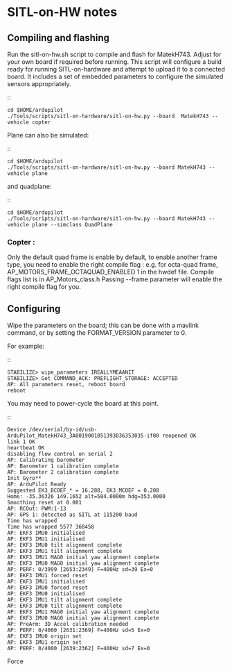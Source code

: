 # SITL-on-HW notes

## Compiling and flashing

Run the sitl-on-hw.sh script to compile and flash for MatekH743.  Adjust for your own board if required before running.  This script will configure a build ready for running SITL-on-hardware and attempt to upload it to a connected board.  It includes a set of embedded parameters to configure the simulated sensors appropriately.

::

	cd $HOME/ardupilot
    ./Tools/scripts/sitl-on-hardware/sitl-on-hw.py --board	MatekH743 --vehicle copter

Plane can also be simulated:

::

	cd $HOME/ardupilot
    ./Tools/scripts/sitl-on-hardware/sitl-on-hw.py --board MatekH743 --vehicle plane

and quadplane:

::

	cd $HOME/ardupilot
    ./Tools/scripts/sitl-on-hardware/sitl-on-hw.py --board MatekH743 --vehicle plane --simclass QuadPlane

### Copter :

Only the default quad frame is enable by default, to enable another frame type, you need to enable the right compile flag :
e.g. for octa-quad frame, AP_MOTORS_FRAME_OCTAQUAD_ENABLED 1 in the hwdef file. Compile flags list is in AP_Motors_class.h
Passing --frame parameter will enable the right compile flag for you.


## Configuring

Wipe the parameters on the board; this can be done with a mavlink command, or by setting the FORMAT_VERSION parameter to 0.

For example:

::

	STABILIZE> wipe_parameters IREALLYMEAANIT
	STABILIZE> Got COMMAND_ACK: PREFLIGHT_STORAGE: ACCEPTED
	AP: All parameters reset, reboot board
	reboot

You may need to power-cycle the board at this point.

::

	Device /dev/serial/by-id/usb-ArduPilot_MatekH743_3A0019001051393036353035-if00 reopened OK
	link 1 OK
	heartbeat OK
	disabling flow control on serial 2
	AP: Calibrating barometer
	AP: Barometer 1 calibration complete
	AP: Barometer 2 calibration complete
	Init Gyro**
	AP: ArduPilot Ready
	Suggested EK3_BCOEF_* = 16.288, EK3_MCOEF = 0.208
	Home: -35.36326 149.1652 alt=584.0000m hdg=353.0000
	Smoothing reset at 0.001
	AP: RCOut: PWM:1-13
	AP: GPS 1: detected as SITL at 115200 baud
	Time has wrapped
	Time has wrapped 5577 368458
	AP: EKF3 IMU0 initialised
	AP: EKF3 IMU1 initialised
	AP: EKF3 IMU0 tilt alignment complete
	AP: EKF3 IMU1 tilt alignment complete
	AP: EKF3 IMU1 MAG0 initial yaw alignment complete
	AP: EKF3 IMU0 MAG0 initial yaw alignment complete
	AP: PERF: 0/3999 [2653:2349] F=400Hz sd=39 Ex=0
	AP: EKF3 IMU1 forced reset
	AP: EKF3 IMU1 initialised
	AP: EKF3 IMU0 forced reset
	AP: EKF3 IMU0 initialised
	AP: EKF3 IMU1 tilt alignment complete
	AP: EKF3 IMU0 tilt alignment complete
	AP: EKF3 IMU1 MAG0 initial yaw alignment complete
	AP: EKF3 IMU0 MAG0 initial yaw alignment complete
	AP: PreArm: 3D Accel calibration needed
	AP: PERF: 0/4000 [2631:2369] F=400Hz sd=5 Ex=0
	AP: EKF3 IMU0 origin set
	AP: EKF3 IMU1 origin set
	AP: PERF: 0/4000 [2639:2362] F=400Hz sd=7 Ex=0

Force 
